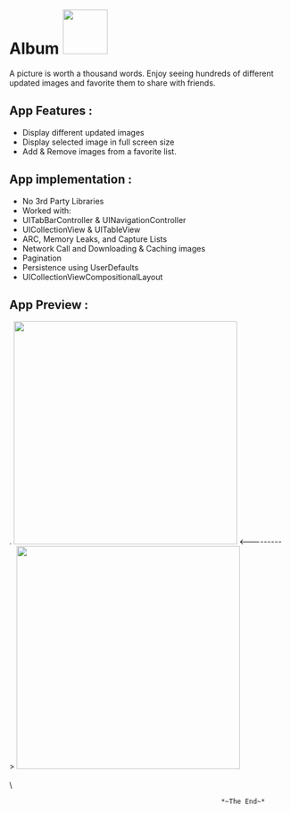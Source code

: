 # Album  <img src="https://user-images.githubusercontent.com/100219531/228684940-99ea3daf-c364-4091-9ed8-ff48dba6e369.gif" width="80">


    
 A picture is worth a thousand words. Enjoy seeing hundreds of different updated images and favorite them to share with friends.     



## App Features : 
-	Display different updated images
-	Display selected image in full screen size
-	Add & Remove images from a favorite list.






## App implementation : 
-	No 3rd Party Libraries
-	Worked with:
   - UITabBarController & UINavigationController
   - UICollectionView & UITableView
   - ARC, Memory Leaks, and Capture Lists
   - Network Call and Downloading & Caching images
   - Pagination
   - Persistence using UserDefaults
   - UICollectionViewCompositionalLayout
   
 




   
## App Preview : 
.
      <img src="https://user-images.githubusercontent.com/100219531/228690601-402daeaf-a8d4-4c95-96c6-5eceedbf3c27.gif" width="400">                                                              <---------> <img src="https://user-images.githubusercontent.com/100219531/228691625-710996b1-9f32-427a-9d01-49d1b9220232.gif" width="400">
\
\
\

                                                         *~The End~*

